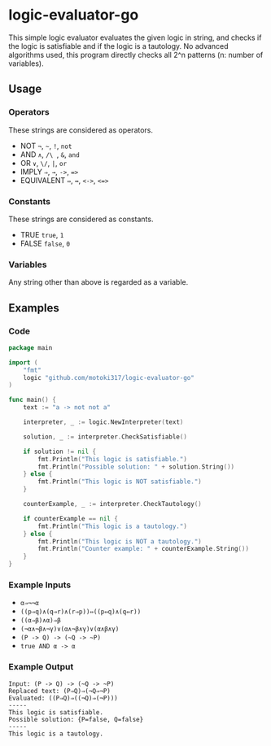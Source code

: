 # logic-evaluator-go
This simple logic evaluator evaluates the given logic in string, and checks if the logic is satisfiable and if the logic is a tautology.
No advanced algorithms used, this program directly checks all 2^n patterns (n: number of variables).

## Usage

### Operators
These strings are considered as operators.
- NOT `¬`, `~`, `!`, `not`
- AND `∧`, `/\ `, `&`, `and`
- OR `∨`, `\/`, `|`, `or`
- IMPLY `⇒`, `→`, `->`, `=>`
- EQUIVALENT `⇔`, `↔`, `<->`, `<=>`

### Constants
These strings are considered as constants.
- TRUE `true`, `1`
- FALSE `false`, `0`

### Variables
Any string other than above is regarded as a variable.

## Examples

### Code
```go
package main

import (
    "fmt"
    logic "github.com/motoki317/logic-evaluator-go"
)

func main() {
    text := "a -> not not a"

	interpreter, _ := logic.NewInterpreter(text)

	solution, _ := interpreter.CheckSatisfiable()

	if solution != nil {
		fmt.Println("This logic is satisfiable.")
		fmt.Println("Possible solution: " + solution.String())
	} else {
		fmt.Println("This logic is NOT satisfiable.")
	}

	counterExample, _ := interpreter.CheckTautology()

	if counterExample == nil {
		fmt.Println("This logic is a tautology.")
	} else {
		fmt.Println("This logic is NOT a tautology.")
		fmt.Println("Counter example: " + counterExample.String())
	}
}
```

### Example Inputs
- `α⇒¬¬α`
- `((p⇒q)∧(q⇒r)∧(r⇒p))⇔((p⇔q)∧(q⇔r))`
- `((α⇒β)∧α)⇒β`
- `(¬α∧¬β∧¬γ)∨(α∧¬β∧γ)∨(α∧β∧γ)`
- `(P -> Q) -> (~Q -> ~P)`
- `true AND α -> α`

### Example Output
```
Input: (P -> Q) -> (~Q -> ~P)
Replaced text: (P⇒Q)⇒(¬Q⇒¬P)
Evaluated: ((P⇒Q)⇒((¬Q)⇒(¬P)))
-----
This logic is satisfiable.
Possible solution: {P=false, Q=false}
-----
This logic is a tautology.
```
